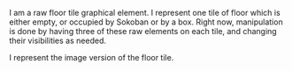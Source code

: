 I am a raw floor tile graphical element. I represent one tile of floor which is either empty, or occupied by Sokoban or by a box. Right now, manipulation is done by having three of these raw elements on each tile, and changing their visibilities as needed.

I represent the image version of the floor tile.